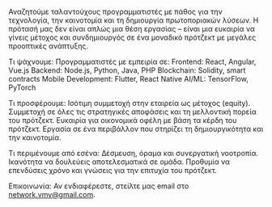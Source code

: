 Αναζητούμε ταλαντούχους προγραμματιστές με πάθος για την τεχνολογία, την καινοτομία και τη δημιουργία πρωτοποριακών λύσεων. Η πρότασή μας δεν είναι απλώς μια θέση εργασίας – είναι μια ευκαιρία να γίνεις μέτοχος και συνδημιουργός σε ένα μοναδικό πρότζεκτ με μεγάλες προοπτικές ανάπτυξης.

Τι ψάχνουμε:
Προγραμματιστές με εμπειρία σε:
Frontend: React, Angular, Vue.js
Backend: Node.js, Python, Java, PHP
Blockchain: Solidity, smart contracts
Mobile Development: Flutter, React Native
AI/ML: TensorFlow, PyTorch

Τι προσφέρουμε:
Ισότιμη συμμετοχή στην εταιρεία ως μέτοχος (equity).
Συμμετοχή σε όλες τις στρατηγικές αποφάσεις και τη μελλοντική πορεία του πρότζεκτ.
Ευκαιρία για οικονομικά οφέλη με βάση τα κέρδη του πρότζεκτ.
Εργασία σε ένα περιβάλλον που στηρίζει τη δημιουργικότητα και την καινοτομία.

Τι περιμένουμε από εσένα:
Δέσμευση, όραμα και συνεργατική νοοτροπία.
Ικανότητα να δουλεύεις αποτελεσματικά σε ομάδα.
Προθυμία να επενδύσεις χρόνο και γνώσεις για την επιτυχία του πρότζεκτ.

Επικοινωνία:
Αν ενδιαφέρεστε, στείλτε μας email στο network.vmv@gmail.com.

